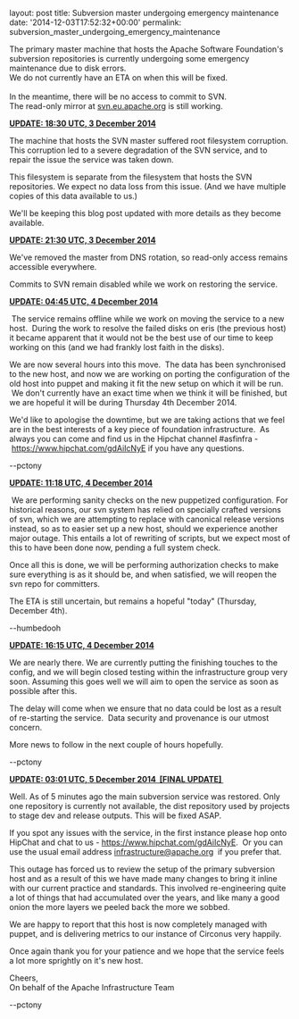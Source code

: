 
layout: post
title: Subversion master undergoing emergency maintenance
date: '2014-12-03T17:52:32+00:00'
permalink: subversion_master_undergoing_emergency_maintenance

<p>
The primary master machine that hosts the Apache Software Foundation's subversion repositories is currently undergoing some emergency maintenance due to disk errors.<br />
We do not currently have an ETA on when this will be fixed.<br /> <br />
In the meantime, there will be no access to commit to SVN.<br />
The read-only mirror at <a target="_blank" href="http://svn.eu.apache.org">svn.eu.apache.org</a> is still working.</p> 
  <p><u><b>UPDATE: 18:30 UTC, 3 December 2014</b></u></p> 
  <p>The machine that hosts the SVN master suffered root filesystem corruption. This corruption led to a severe degradation of the SVN service, and to repair the issue the service was taken down. </p> 
  <p>This filesystem is separate from the filesystem that hosts the SVN repositories. We expect no data loss from this issue. (And we have multiple copies of this data available to us.)&nbsp;</p> 
  <p>We'll be keeping this blog post updated with more details as they become available. </p> 
  <p><b><u>UPDATE: 21:30 UTC, 3 December 2014</u></b></p> 
  <p>We've removed the master from DNS rotation, so read-only access remains accessible everywhere. </p> 
  <p>Commits to SVN remain disabled while we work on restoring the service.&nbsp;</p> 
  <p> </p> 
  <p><b><u>UPDATE: 04:45 UTC, 4 December 2014</u></b></p> 
  <p>&nbsp;The service remains offline while we work on moving the service to a new host. &nbsp;During the work to resolve the failed disks on eris (the previous host) it became apparent that it would not be the best use of our time to keep working on this (and we had frankly lost faith in the disks).&nbsp;</p> 
  <p>We are now several hours into this move. &nbsp;The data has been synchronised to the new host, and now we are working on porting the configuration of the old host into puppet and making it fit the new setup on which it will be run. &nbsp;We don't currently have an exact time when we think it will be finished, but we are hopeful it will be during Thursday 4th December 2014.</p> 
  <p>We'd like to apologise the downtime, but we are taking actions that we feel are in the best interests of a key piece of foundation infrastructure. &nbsp;As always you can come and find us in the Hipchat channel #asfinfra -&nbsp;<a title="https://www.hipchat.com/gdAiIcNyE" href="https://www.hipchat.com/gdAiIcNyE">https://www.hipchat.com/gdAiIcNyE</a>&nbsp;if you have any questions.&nbsp;</p> 
  <p> --pctony</p> 
  <p> </p> 
  <p><b><u>UPDATE: 11:18 UTC, 4 December 2014</u></b></p> 
  <p>&nbsp;We are performing sanity checks on the new puppetized configuration. For historical reasons, our svn system has relied on specially crafted versions of svn, which we are attempting to replace with canonical release versions instead, so as to easier set up a new host, should we experience another major outage. This entails a lot of rewriting of scripts, but we expect most of this to have been done now, pending a full system check.<br /></p> 
  <p>Once all this is done, we will be performing authorization checks to make sure everything is as it should be, and when satisfied, we will reopen the svn repo for committers.<br /></p> 
  <p>The ETA is still uncertain, but remains a hopeful &quot;today&quot; (Thursday, December 4th). </p> 
  <p>--humbedooh <br /></p> 
  <p><b><u>UPDATE: 16:15 UTC, 4 December 2014</u></b></p> 
  <p>We are nearly there. We are currently putting the finishing touches to the config, and we will begin closed testing within the infrastructure group very soon. Assuming this goes well we will aim to open the service as soon as possible after this. &nbsp;</p> 
  <p>The delay will come when we ensure that no data could be lost as a result of re-starting the service. &nbsp;Data security and provenance is our utmost concern.&nbsp;</p> 
  <p>More news to follow in the next couple of hours hopefully. </p> 
  <p>--pctony&nbsp;</p>
  <p> </p>
  <p><b><u>UPDATE: 03:01 UTC, 5 December 2014 &nbsp;[FINAL UPDATE]&nbsp;</u></b></p>
  <p>Well. As of 5 minutes ago the main subversion service was restored. Only one repository is currently not available, the dist repository used by projects to stage dev and release outputs. This will be fixed ASAP.&nbsp;</p>
  <p>If you spot any issues with the service, in the first instance please hop onto HipChat and chat to us - <a href="https://www.hipchat.com/gdAiIcNyE">https://www.hipchat.com/gdAiIcNyE</a>.&nbsp; Or you can use the usual email address <a href="mailto:infrastructure@apache.org">infrastructure@apache.org</a>&nbsp; if you prefer that.</p>
  <p>This outage has forced us to review the setup of the primary subversion host and as a result of this we have made many changes to bring it inline with our current practice and standards. This involved re-engineering quite a lot of things that had accumulated over the years, and like many a good onion the more layers we peeled back the more we sobbed.&nbsp;</p>
  <p>We are happy to report that this host is now completely managed with puppet, and is delivering metrics to our instance of Circonus very happily. </p>
  <p>Once again thank you for your patience and we hope that the service feels a lot more sprightly on it's new host.&nbsp;</p>
  <p>Cheers,<br />On behalf of the Apache Infrastructure Team</p>
  <p>--pctony&nbsp;</p> 
  <p> </p>
